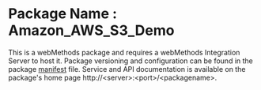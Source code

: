 # Package Name : Amazon_AWS_S3_Demo
This is a webMethods package and requires a webMethods Integration Server to host it. Package versioning and configuration can be found in the package [manifest](./Amazon_AWS_S3_Demo/manifest.v3) file. Service and API documentation is available on the package's home page http://&lt;server&gt;:&lt;port&gt;/&lt;packagename>.